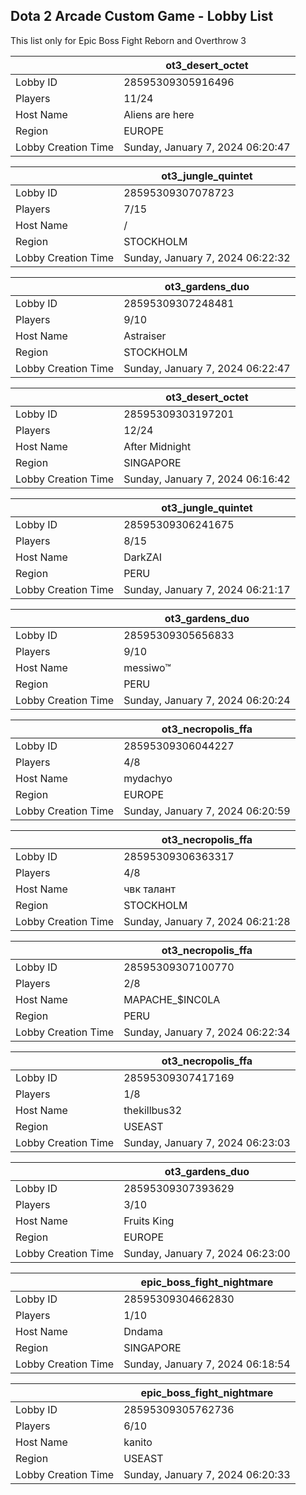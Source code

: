 ## Dota 2 Arcade Custom Game - Lobby List

This list only for Epic Boss Fight Reborn and Overthrow 3

|  | ot3_desert_octet |
| ------ | ------ |
| Lobby ID | 28595309305916496 |
| Players | 11/24 |
| Host Name | Aliens are here |
| Region | EUROPE |
| Lobby Creation Time | Sunday, January 7, 2024 06:20:47 |


|  | ot3_jungle_quintet |
| ------ | ------ |
| Lobby ID | 28595309307078723 |
| Players | 7/15 |
| Host Name | / |
| Region | STOCKHOLM |
| Lobby Creation Time | Sunday, January 7, 2024 06:22:32 |


|  | ot3_gardens_duo |
| ------ | ------ |
| Lobby ID | 28595309307248481 |
| Players | 9/10 |
| Host Name | Astraiser |
| Region | STOCKHOLM |
| Lobby Creation Time | Sunday, January 7, 2024 06:22:47 |


|  | ot3_desert_octet |
| ------ | ------ |
| Lobby ID | 28595309303197201 |
| Players | 12/24 |
| Host Name | After Midnight |
| Region | SINGAPORE |
| Lobby Creation Time | Sunday, January 7, 2024 06:16:42 |


|  | ot3_jungle_quintet |
| ------ | ------ |
| Lobby ID | 28595309306241675 |
| Players | 8/15 |
| Host Name | DarkZAI |
| Region | PERU |
| Lobby Creation Time | Sunday, January 7, 2024 06:21:17 |


|  | ot3_gardens_duo |
| ------ | ------ |
| Lobby ID | 28595309305656833 |
| Players | 9/10 |
| Host Name | messiwo™ |
| Region | PERU |
| Lobby Creation Time | Sunday, January 7, 2024 06:20:24 |


|  | ot3_necropolis_ffa |
| ------ | ------ |
| Lobby ID | 28595309306044227 |
| Players | 4/8 |
| Host Name | mydachyo |
| Region | EUROPE |
| Lobby Creation Time | Sunday, January 7, 2024 06:20:59 |


|  | ot3_necropolis_ffa |
| ------ | ------ |
| Lobby ID | 28595309306363317 |
| Players | 4/8 |
| Host Name | чвк талант |
| Region | STOCKHOLM |
| Lobby Creation Time | Sunday, January 7, 2024 06:21:28 |


|  | ot3_necropolis_ffa |
| ------ | ------ |
| Lobby ID | 28595309307100770 |
| Players | 2/8 |
| Host Name | MAPACHE_$INC0LA |
| Region | PERU |
| Lobby Creation Time | Sunday, January 7, 2024 06:22:34 |


|  | ot3_necropolis_ffa |
| ------ | ------ |
| Lobby ID | 28595309307417169 |
| Players | 1/8 |
| Host Name | thekillbus32 |
| Region | USEAST |
| Lobby Creation Time | Sunday, January 7, 2024 06:23:03 |


|  | ot3_gardens_duo |
| ------ | ------ |
| Lobby ID | 28595309307393629 |
| Players | 3/10 |
| Host Name | Fruits King |
| Region | EUROPE |
| Lobby Creation Time | Sunday, January 7, 2024 06:23:00 |


|  | epic_boss_fight_nightmare |
| ------ | ------ |
| Lobby ID | 28595309304662830 |
| Players | 1/10 |
| Host Name | Dndama |
| Region | SINGAPORE |
| Lobby Creation Time | Sunday, January 7, 2024 06:18:54 |


|  | epic_boss_fight_nightmare |
| ------ | ------ |
| Lobby ID | 28595309305762736 |
| Players | 6/10 |
| Host Name | kanito |
| Region | USEAST |
| Lobby Creation Time | Sunday, January 7, 2024 06:20:33 |


